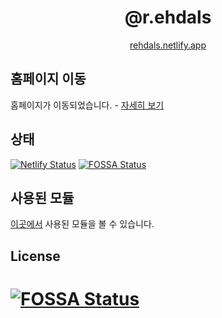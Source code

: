 <div align="center">

# @r.ehdals

[rehdals.netlify.app](https://rehdals.netlify.app)

</div>

## 홈페이지 이동 
홈페이지가 이동되었습니다. - [자세히 보기](https://rehdals.netlify.app/p/site-move)

## 상태

[![Netlify Status](https://api.netlify.com/api/v1/badges/f44e357a-0989-41b3-9bdc-f73f37499d6d/deploy-status)](https://app.netlify.com/sites/rehdals/deploys) [![FOSSA Status](https://app.fossa.com/api/projects/git%2Bgithub.com%2Fkangdongmandoo%2Fr.ehdals.svg?type=shield)](https://app.fossa.com/projects/git%2Bgithub.com%2Fkangdongmandoo%2Fr.ehdals?ref=badge_shield)

## 사용된 모듈

[이곳에서](https://rehdals.netlify.app/p/about#%EC%82%AC%EC%9A%A9%EB%90%9C-%EB%AA%A8%EB%93%88) 사용된 모듈을 볼 수 있습니다.

## License

# [![FOSSA Status](https://app.fossa.com/api/projects/git%2Bgithub.com%2Fkangdongmandoo%2Fr.ehdals.svg?type=large)](https://app.fossa.com/projects/git%2Bgithub.com%2Fkangdongmandoo%2Fr.ehdals?ref=badge_large)
